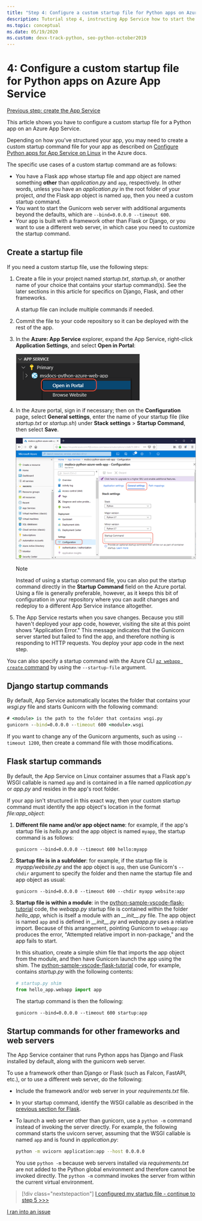 ```yaml
---
title: "Step 4: Configure a custom startup file for Python apps on Azure App Service on Linux"
description: Tutorial step 4, instructing App Service how to start the web app including specific instructions for Django, Flask, and other frameworks.
ms.topic: conceptual
ms.date: 05/19/2020
ms.custom: devx-track-python, seo-python-october2019
---
```


# 4: Configure a custom startup file for Python apps on Azure App Service

[Previous step: create the App Service](tutorial-deploy-app-service-on-linux-03.md)

This article shows you have to configure a custom startup file for a Python app on an Azure App Service.

Depending on how you've structured your app, you may need to create a custom startup command file for your app as described on [Configure Python apps for App Service on Linux](https://docs.microsoft.com/azure/app-service/containers/how-to-configure-python) in the Azure docs.

The specific use cases of a custom startup command are as follows:

- You have a Flask app whose startup file and app object are named something **other** than *application.py* and `app`, respectively. In other words, unless you have an *application.py* in the root folder of your project, *and* the Flask app object is named `app`, then you need a custom startup command.
- You want to start the Gunicorn web server with additional arguments beyond the defaults, which are `--bind=0.0.0.0 --timeout 600`.
- Your app is built with a framework other than Flask or Django, or you want to use a different web server, in which case you need to customize the startup command.

## Create a startup file

If you need a custom startup file, use the following steps:

1. Create a file in your project named *startup.txt*, *startup.sh*, or another name of your choice that contains your startup command(s). See the later sections in this article for specifics on Django, Flask, and other frameworks.

    A startup file can include multiple commands if needed.

1. Commit the file to your code repository so it can be deployed with the rest of the app.

1. In the **Azure: App Service** explorer, expand the App Service, right-click **Application Settings**, and select **Open in Portal**:

    ![Open Application Settings in Portal in the App Service explorer](media/deploy-azure/open-application-settings-in-portal-for-app-service.png)

1. In the Azure portal, sign in if necessary; then on the **Configuration** page, select **General settings**, enter the name of your startup file (like *startup.txt* or *startup.sh*) under **Stack settings** > **Startup Command**, then select **Save**.

    ![Setting the Startup Command file name in the Azure portal](media/deploy-azure/enter-startup-file-for-app-service-in-the-azure-portal.png)

    > [!NOTE]
    > Instead of using a startup command file, you can also put the startup command directly in the **Startup Command** field on the Azure portal. Using a file is generally preferable, however, as it keeps this bit of configuration in your repository where you can audit changes and redeploy to a different App Service instance altogether.

1. The App Service restarts when you save changes. Because you still haven't deployed your app code, however, visiting the site at this point shows "Application Error." This message indicates that the Gunicorn server started but failed to find the app, and therefore nothing is responding to HTTP requests. You deploy your app code in the next step.

You can also specify a startup command with the Azure CLI [`az webapp create` command](/cli/azure/webapp?view=azure-cli-latest#az-webapp-create) by using the `--startup-file` argument.

## Django startup commands

By default, App Service automatically locates the folder that contains your *wsgi.py* file and starts Gunicorn with the following command:

```cmd
# <module> is the path to the folder that contains wsgi.py
gunicorn --bind=0.0.0.0 --timeout 600 <module>.wsgi
```

If you want to change any of the Gunicorn arguments, such as using `--timeout 1200`, then create a command file with those modifications.

## Flask startup commands

By default, the App Service on Linux container assumes that a Flask app's WSGI callable is named `app` and is contained in a file named *application.py* or *app.py* and resides in the app's root folder.

If your app isn't structured in this exact way, then your custom startup command must identify the app object's location in the format *file:app_object*:

1. **Different file name and/or app object name**: for example, if the app's startup file is *hello.py* and the app object is named `myapp`, the startup command is as follows:

    ```text
    gunicorn --bind=0.0.0.0 --timeout 600 hello:myapp
    ```

1. **Startup file is in a subfolder**: for example, if the startup file is *myapp/website.py* and the app object is `app`, then use Gunicorn's `--chdir` argument to specify the folder and then name the startup file and app object as usual:

    ```text
    gunicorn --bind=0.0.0.0 --timeout 600 --chdir myapp website:app
    ```

1. **Startup file is within a module**: in the [python-sample-vscode-flask-tutorial](https://github.com/Microsoft/python-sample-vscode-flask-tutorial) code, the *webapp.py* startup file is contained within the folder *hello_app*, which is itself a module with an *\_\_init\_\_.py* file. The app object is named `app` and is defined in *\_\_init\_\_.py* and *webapp.py* uses a relative import. Because of this arrangement, pointing Gunicorn to `webapp:app` produces the error, "Attempted relative import in non-package," and the app fails to start.

    In this situation, create a simple shim file that imports the app object from the module, and then have Gunicorn launch the app using the shim. The [python-sample-vscode-flask-tutorial](https://github.com/Microsoft/python-sample-vscode-flask-tutorial) code, for example, contains *startup.py* with the following contents:

    ```python
    # startup.py shim
    from hello_app.webapp import app
    ```

    The startup command is then the following:

    ```text
    gunicorn --bind=0.0.0.0 --timeout 600 startup:app
    ```

## Startup commands for other frameworks and web servers

The App Service container that runs Python apps has Django and Flask installed by default, along with the gunicorn web server.

To use a framework other than Django or Flask (such as Falcon, FastAPI, etc.), or to use a different web server, do the following:

- Include the framework and/or web server in your *requirements.txt* file.
- In your startup command, identify the WSGI callable as described in the [previous section for Flask](#flask-startup-commands).
- To launch a web server other than gunicorn, use a `python -m` command instead of invoking the server directly. For example, the following command starts the uvicorn server, assuming that the WSGI callable is named `app` and is found in *application.py*:

    ```sh
    python -m uvicorn application:app --host 0.0.0.0
    ```

    You use `python -m` because web servers installed via *requirements.txt* are not added to the Python global environment and therefore cannot be invoked directly. The `python -m` command invokes the server from within the current virtual environment.

> [!div class="nextstepaction"]
> [I configured my startup file - continue to step 5 >>>](tutorial-deploy-app-service-on-linux-05.md)

[I ran into an issue](https://www.research.net/r/PWZWZ52?tutorial=vscode-appservice-python&step=04-startup-command)
